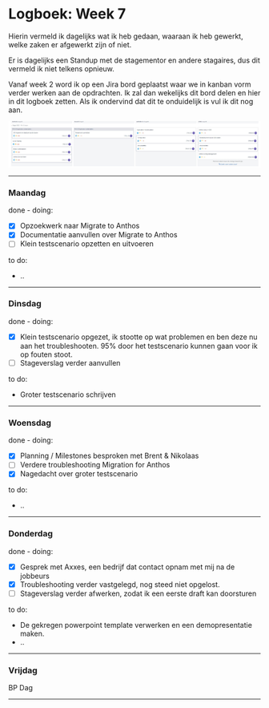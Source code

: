 # Logboek: Week 7

Hierin vermeld ik dagelijks wat ik heb gedaan, waaraan ik heb gewerkt, welke zaken er afgewerkt zijn of niet.

Er is dagelijks een Standup met de stagementor en andere stagaires, dus dit vermeld ik niet telkens opnieuw.

Vanaf week 2 word ik op een Jira bord geplaatst waar we in kanban vorm verder werken aan de opdrachten. Ik zal dan wekelijks dit bord delen en hier in dit logboek zetten. Als ik ondervind dat dit te onduidelijk is vul ik dit nog aan.

![kanban](img/kanban-w7.jpg)

---

### **Maandag**

done - doing:

- [x] Opzoekwerk naar Migrate to Anthos
- [x] Documentatie aanvullen over Migrate to Anthos
- [ ] Klein testscenario opzetten en uitvoeren 

to do:

- ..

---

### **Dinsdag**

done - doing:

- [x] Klein testscenario opgezet, ik stootte op wat problemen en ben deze nu aan het troubleshooten. 95% door het testscenario kunnen gaan voor ik op fouten stoot.
- [ ] Stageverslag verder aanvullen

to do:

- Groter testscenario schrijven

---

### **Woensdag**

done - doing:

- [x] Planning / Milestones besproken met Brent & Nikolaas
- [ ] Verdere troubleshooting Migration for Anthos
- [x] Nagedacht over groter testscenario

to do:

- ..

---

### **Donderdag**

done - doing:

- [x] Gesprek met Axxes, een bedrijf dat contact opnam met mij na de jobbeurs
- [x] Troubleshooting verder vastgelegd, nog steed niet opgelost.
- [ ] Stageverslag verder afwerken, zodat ik een eerste draft kan doorsturen

to do:

- De gekregen powerpoint template verwerken en een demopresentatie maken.
- ..

---

### **Vrijdag**

BP Dag

---
